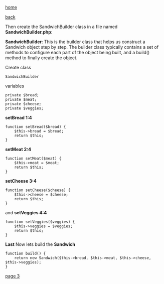 [home](./page01.md)

[back](./page01.md)

Then create the SandwichBuilder class in a file named **SandwichBuilder.php**:

**SandwichBuilder**: This is the builder class that helps us construct a Sandwich object step by step. The builder class typically contains a set of methods to configure each part of the object being built, and a build() method to finally create the object.


Create class

```
SandwichBuilder
```

variables

```
private $bread;
private $meat;
private $cheese;
private $veggies;
```

**setBread 1:4**

```
function setBread($bread) {
    $this->bread = $bread;
    return $this;
}
```

**setMeat 2:4**

```
function setMeat($meat) {
    $this->meat = $meat;
    return $this;
}
```

**setCheese 3:4**

```
function setCheese($cheese) {
    $this->cheese = $cheese;
    return $this;
}
```

and **setVeggies 4:4**

```
function setVeggies($veggies) {
    $this->veggies = $veggies;
    return $this;
}
```
**Last**
Now lets build the **Sandwich**

```
function build() {
    return new Sandwich($this->bread, $this->meat, $this->cheese, $this->veggies);
}
```





[page 3](./page03.md)
